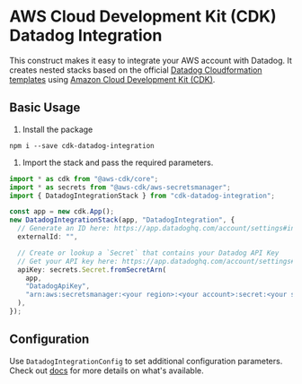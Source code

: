 # AWS Cloud Development Kit (CDK) Datadog Integration

This construct makes it easy to integrate your AWS account with Datadog. It
creates nested stacks based on the official
[Datadog Cloudformation templates](https://github.com/DataDog/cloudformation-template/blob/master/aws/main.yaml)
using [Amazon Cloud Development Kit (CDK)](https://aws.amazon.com/cdk/).

## Basic Usage

1. Install the package

```console
npm i --save cdk-datadog-integration
```

1. Import the stack and pass the required parameters.

```ts
import * as cdk from "@aws-cdk/core";
import * as secrets from "@aws-cdk/aws-secretsmanager";
import { DatadogIntegrationStack } from "cdk-datadog-integration";

const app = new cdk.App();
new DatadogIntegrationStack(app, "DatadogIntegration", {
  // Generate an ID here: https://app.datadoghq.com/account/settings#integrations/amazon-web-services
  externalId: "",

  // Create or lookup a `Secret` that contains your Datadog API Key
  // Get your API key here: https://app.datadoghq.com/account/settings#api
  apiKey: secrets.Secret.fromSecretArn(
    app,
    "DatadogApiKey",
    "arn:aws:secretsmanager:<your region>:<your account>:secret:<your secret name>"
  ),
});
```

## Configuration

Use `DatadogIntegrationConfig` to set additional configuration parameters.
Check out [docs](https://github.com/blimmer/cdk-datadog-integration/blob/master/docs/interfaces/datadogintegrationconfig.md)
for more details on what's available.

